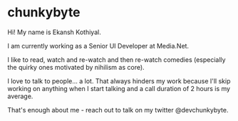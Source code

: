 # chunkybyte

Hi! My name is Ekansh Kothiyal.

I am currently working as a Senior UI Developer at Media.Net.

I like to read, watch and re-watch and then re-watch comedies (especially the quirky ones motivated by nihilism as core).

I love to talk to people... a lot. That always hinders my work because I'll skip working on anything when I start talking and a call duration of 2 hours is my average.

That's enough about me - reach out to talk on my twitter @devchunkybyte.
